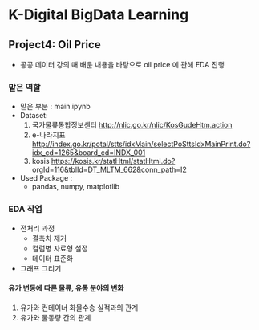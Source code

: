# K-Digital BigData Learning
## Project4: Oil Price
- 공공 데이터 강의 때 배운 내용을 바탕으로 oil price 에 관해 EDA 진행

### 맡은 역할
- 맡은 부분 : main.ipynb
- Dataset: 
    1. 국가물류통합정보센터 http://nlic.go.kr/nlic/KosGudeHtm.action
    2. e-나라지표 http://index.go.kr/potal/stts/idxMain/selectPoSttsIdxMainPrint.do?idx_cd=1265&board_cd=INDX_001
    3. kosis https://kosis.kr/statHtml/statHtml.do?orgId=116&tblId=DT_MLTM_662&conn_path=I2
- Used Package :
    - pandas, numpy, matplotlib
### EDA 작업
- 전처리 과정
    - 결측치 제거
    - 컬럼병 자료형 설정
    - 데이터 표준화
- 그래프 그리기
#### 유가 변동에 따른 물류, 유통 분야의 변화
1. 유가와 컨테이너 화물수송 실적과의 관계
2. 유가와 물동량 간의 관계
